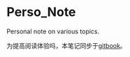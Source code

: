 # Perso_Note
Personal note on various topics.

为提高阅读体验吗，本笔记同步于[gitbook](https://palaiseau.gitbook.io/perso-note/)。
 